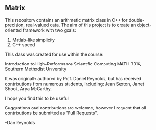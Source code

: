  Matrix
--------

This repository contains an arithmetic matrix class in C++ for
double-precision, real-valued data.  The aim of this project is to
create an object-oriented framework with two goals:

1. Matlab-like simplicity
2. C++ speed


This class was created for use within the course:

  Introduction to High-Performance Scientific Computing
  MATH 3316, Southern Methodist University

It was originally authored by Prof. Daniel Reynolds, but has received
contributions from numerous students, including: Jean Sexton, Jarret
Shook, Arya McCarthy.

I hope you find this to be useful.

Suggestions and contributions are welcome, however I request that all
contributions be submitted as "Pull Requests".


-Dan Reynolds
